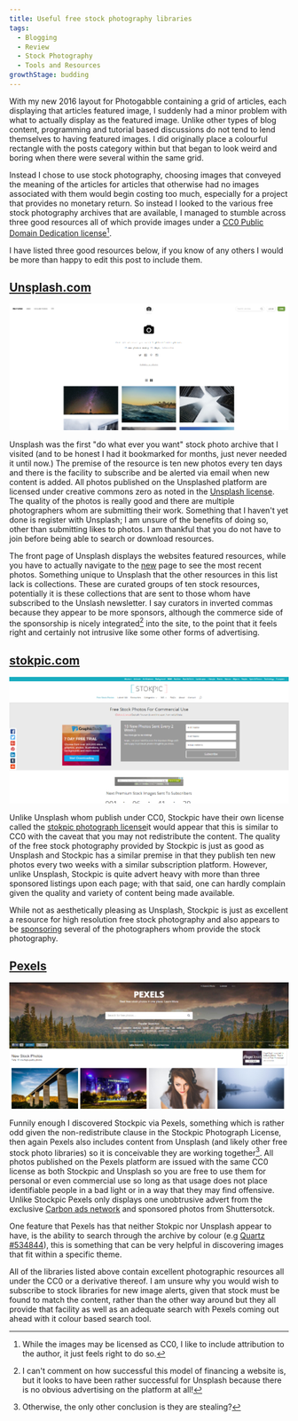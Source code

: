 ```yaml
---
title: Useful free stock photography libraries
tags:
  - Blogging
  - Review
  - Stock Photography
  - Tools and Resources
growthStage: budding
---
```


With my new 2016 layout for Photogabble containing a grid of articles, each displaying that articles featured image, I suddenly had a minor problem with what to actually display as the featured image. Unlike other types of blog content, programming and tutorial based discussions do not tend to lend themselves to having featured images. I did originally place a colourful rectangle with the posts category within but that began to look weird and boring when there were several within the same grid.

Instead I chose to use stock photography, choosing images that conveyed the meaning of the articles for articles that otherwise had no images associated with them would begin costing too much, especially for a project that provides no monetary return. So instead I looked to the various free stock photography archives that are available, I managed to stumble across three good resources all of which provide images under a [CC0 Public Domain Dedication license](http://creativecommons.org/publicdomain/zero/1.0/)[^1].

I have listed three good resources below, if you know of any others I would be more than happy to edit this post to include them.

## [Unsplash.com](https://unsplash.com/)

![Unsplash Stock Archive](/img/really-useful-free-stock-photography-archives-unsplash.png "Unsplash Stock Archive")

Unsplash was the first "do what ever you want" stock photo archive that I visited (and to be honest I had it bookmarked for months, just never needed it until now.) The premise of the resource is ten new photos every ten days and there is the facility to subscribe and be alerted via email when new content is added. All photos published on the Unsplashed platform are licensed under creative commons zero as noted in the [Unsplash license](https://unsplash.com/license). The quality of the photos is really good and there are multiple photographers whom are submitting their work. Something that I haven't yet done is register with Unsplash; I am unsure of the benefits of doing so, other than submitting likes to photos. I am thankful that you do not have to join before being able to search or download resources.

The front page of Unsplash displays  the websites featured resources, while you have to actually navigate to the [new](https://unsplash.com/new) page to see the most recent photos. Something unique to Unsplash that the other resources in this list lack is collections. These are curated groups of ten stock resources, potentially it is these collections that are sent to those whom have subscribed to the Unslash newsletter. I say curators in inverted commas because they appear to be more sponsors, although the commerce side of the sponsorship is nicely integrated[^2] into the site, to the point that it feels right and certainly not intrusive like some other forms of advertising.

## [stokpic.com](http://stokpic.com/)

![Stockpic Free Stock Archive](/img/really-useful-free-stock-photography-archives-stockpic.png "Stockpic Free Stock Archive")

Unlike Unsplash whom publish under CC0, Stockpic have their own license called the [stokpic photograph license](http://stokpic.com/license/)it would appear that this is similar to CC0 with the caveat that you may not redistribute the content. The quality of the free stock photography provided by Stockpic is just as good as Unsplash and Stockpic has a similar premise in that they publish ten new photos every two weeks with a similar subscription platform. However, unlike Unsplash, Stockpic is quite advert heavy with more than three sponsored listings upon each page; with that said, one can hardly complain given the quality and variety of content being made available.

While not as aesthetically pleasing as Unsplash, Stockpic is just as excellent a resource for high resolution free stock photography and also appears to be [sponsoring](http://stokpic.com/sponsored-artists/) several of the photographers whom provide the stock photography.

## [Pexels](https://www.pexels.com/)

![Pexels Free Stock Archive](/img/really-useful-free-stock-photography-archives-pexels.png "Pexels Free Stock Archive")

Funnily enough I discovered Stockpic via Pexels, something which is rather odd given the non-redistribute clause in the Stockpic Photograph License, then again Pexels also includes content from Unsplash (and likely other free stock photo libraries) so it is conceivable they are working together[^3]. All photos published on the Pexels platform are issued with the same CC0 license as both Stockpic and Unsplash so you are free to use them for personal or even commercial use so long as that usage does not place identifiable people in a bad light or in a way that they may find offensive. Unlike Stockpic Pexels only displays one unobtrusive advert from the exclusive [Carbon ads network](http://carbonads.net/) and sponsored photos from Shuttersotck.

One feature that Pexels has that neither Stokpic nor Unsplash appear to have, is the ability to search through the archive by colour (e.g [Quartz #534844](https://www.pexels.com/search/color:%20%23534844/)), this is something that can be very helpful in discovering images that fit within a specific theme.

All of the libraries listed above contain excellent photographic resources all under the CC0 or a derivative thereof. I am unsure why you would wish to subscribe to stock libraries for new image alerts, given that stock must be found to match the content, rather than the other way around but they all provide that facility as well as an adequate search with Pexels coming out ahead with it colour based search tool.

[^1]: While the images may be licensed as CC0, I like to include attribution to the author, it just feels right to do so.
[^2]: I can't comment on how successful this model of financing a website is, but it looks to have been rather successful for Unsplash because there is no obvious advertising on the platform at all!
[^3]: Otherwise, the only other conclusion is they are stealing?